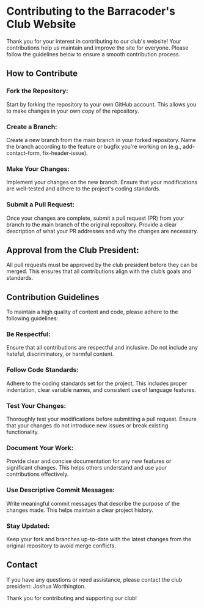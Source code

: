 # Contributing to the Barracoder's Club Website
Thank you for your interest in contributing to our club's website! Your contributions help us maintain and improve the site for everyone. Please follow the guidelines below to ensure a smooth contribution process.

## How to Contribute
### Fork the Repository: 
Start by forking the repository to your own GitHub account. This allows you to make changes in your own copy of the repository.

### Create a Branch: 
Create a new branch from the main branch in your forked repository. Name the branch according to the feature or bugfix you're working on (e.g., add-contact-form, fix-header-issue).

### Make Your Changes: 
Implement your changes on the new branch. Ensure that your modifications are well-tested and adhere to the project's coding standards.

### Submit a Pull Request: 
Once your changes are complete, submit a pull request (PR) from your branch to the main branch of the original repository. Provide a clear description of what your PR addresses and why the changes are necessary.

## Approval from the Club President: 
All pull requests must be approved by the club president before they can be merged. This ensures that all contributions align with the club’s goals and standards.

## Contribution Guidelines
To maintain a high quality of content and code, please adhere to the following guidelines:

### Be Respectful: 
Ensure that all contributions are respectful and inclusive. Do not include any hateful, discriminatory, or harmful content.

### Follow Code Standards:
Adhere to the coding standards set for the project. This includes proper indentation, clear variable names, and consistent use of language features.

### Test Your Changes: 
Thoroughly test your modifications before submitting a pull request. Ensure that your changes do not introduce new issues or break existing functionality.

### Document Your Work: 
Provide clear and concise documentation for any new features or significant changes. This helps others understand and use your contributions effectively.

### Use Descriptive Commit Messages:
Write meaningful commit messages that describe the purpose of the changes made. This helps maintain a clear project history.

### Stay Updated: 
Keep your fork and branches up-to-date with the latest changes from the original repository to avoid merge conflicts.

## Contact
If you have any questions or need assistance, please contact the club president: Joshua Worthington.

Thank you for contributing and supporting our club!
